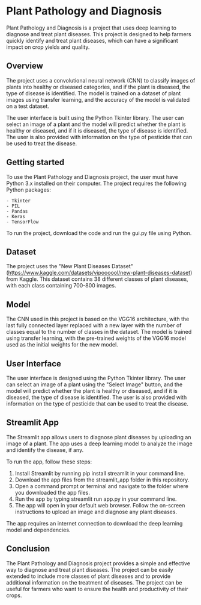 # Plant Pathology and Diagnosis

Plant Pathology and Diagnosis is a project that uses deep learning to diagnose and treat plant diseases. This project is designed to help farmers quickly identify and treat plant diseases, which can have a significant impact on crop yields and quality.

## Overview
The project uses a convolutional neural network (CNN) to classify images of plants into healthy or diseased categories, and if the plant is diseased, the type of disease is identified. The model is trained on a dataset of plant images using transfer learning, and the accuracy of the model is validated on a test dataset.

The user interface is built using the Python Tkinter library. The user can select an image of a plant and the model will predict whether the plant is healthy or diseased, and if it is diseased, the type of disease is identified. The user is also provided with information on the type of pesticide that can be used to treat the disease.

## Getting started
To use the Plant Pathology and Diagnosis project, the user must have Python 3.x installed on their computer. The project requires the following Python packages:

    - Tkinter
    - PIL
    - Pandas
    - Keras
    - TensorFlow
To run the project, download the code and run the gui.py file using Python.

## Dataset
The project uses the "New Plant Diseases Dataset" (https://www.kaggle.com/datasets/vipoooool/new-plant-diseases-dataset) from Kaggle. This dataset contains 38 different classes of plant diseases, with each class containing 700-800 images.

## Model
The CNN used in this project is based on the VGG16 architecture, with the last fully connected layer replaced with a new layer with the number of classes equal to the number of classes in the dataset. The model is trained using transfer learning, with the pre-trained weights of the VGG16 model used as the initial weights for the new model.

## User Interface
The user interface is designed using the Python Tkinter library. The user can select an image of a plant using the "Select Image" button, and the model will predict whether the plant is healthy or diseased, and if it is diseased, the type of disease is identified. The user is also provided with information on the type of pesticide that can be used to treat the disease.

## Streamlit App
The Streamlit app allows users to diagnose plant diseases by uploading an image of a plant. The app uses a deep learning model to analyze the image and identify the disease, if any.

To run the app, follow these steps:

1. Install Streamlit by running pip install streamlit in your command line.
2. Download the app files from the streamlit_app folder in this repository.
3. Open a command prompt or terminal and navigate to the folder where you downloaded the app files.
4. Run the app by typing streamlit run app.py in your command line.
5. The app will open in your default web browser. Follow the on-screen instructions to upload an image and diagnose any plant diseases.

The app requires an internet connection to download the deep learning model and dependencies.

## Conclusion
The Plant Pathology and Diagnosis project provides a simple and effective way to diagnose and treat plant diseases. The project can be easily extended to include more classes of plant diseases and to provide additional information on the treatment of diseases. The project can be useful for farmers who want to ensure the health and productivity of their crops.